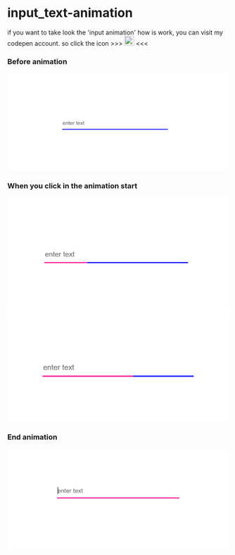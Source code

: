 # input_text-animation

if you want to take look the 'input animation' how is work, you can visit my codepen account.
so click the icon  >>>   <a href='https://codepen.io/ihebxxxjaouadi/pen/OJNBQpO'><img height="22" width="22" src="https://cdn.jsdelivr.net/npm/simple-icons@v3/icons/codepen.svg" /></a>
 <<<  

### Before animation  
<img src="images/input-before_animation.PNG" width="800">
  
  
### When you click in the animation start  
<img src="images/input-start_animation1.PNG" width="600">
 
<img src="images/input-start_animation2.PNG" width="600">
  
  
### End animation  
<img src="images/input-end_animation.PNG" width="600">
